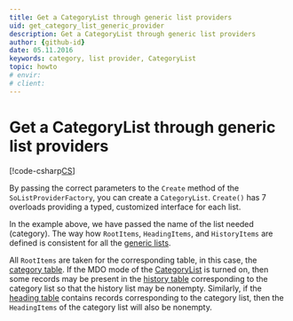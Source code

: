 ```yaml
---
title: Get a CategoryList through generic list providers
uid: get_category_list_generic_provider
description: Get a CategoryList through generic list providers
author: {github-id}
date: 05.11.2016
keywords: category, list provider, CategoryList
topic: howto
# envir:
# client:
---
```


# Get a CategoryList through generic list providers

[!code-csharp[CS](includes/get-catlist-generic.cs)]

By passing the correct parameters to the `Create` method of the `SoListProviderFactory`, you can create a `CategoryList`. `Create()` has 7 overloads providing a typed, customized interface for each list.

In the example above, we have passed the name of the list needed (category). The way how `RootItems`, `HeadingItems`, and `HistoryItems` are defined is consistent for all the [generic lists][1].

All `RootItems` are taken for the corresponding table, in this case, the  [category table][3]. If the MDO mode of the [CategoryList][2] is turned on, then some records may be present in the [history table][4] corresponding to the category list so that the history list may be nonempty. Similarly, if the [heading table][5] contains records corresponding to the category list, then the `HeadingItems` of the category list will also be nonempty.

<!-- Referenced links -->
[1]: ../../../api/lists/entity/generic-list.md
[2]: ../../category-list.md
[3]: ../../../database/tables/category.md
[4]: ../../../database/tables/history.md
[5]: ../../../database/tables/heading.md
